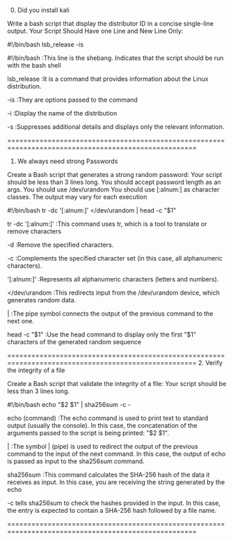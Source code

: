 0. Did you install kali 

Write a bash script that display the distributor ID in a concise single-line output.
Your Script Should Have one Line and New Line Only:

#!/bin/bash
lsb_release -is

#!/bin/bash 
:This line is the shebang. Indicates that the script should be run with the bash shell

lsb_release 
:It is a command that provides information about the Linux distribution.

-is 
:They are options passed to the command

-i 
:Display the name of the distribution

-s
:Suppresses additional details and displays only the relevant information.

=====================================================================================================

1. We always need strong Passwords

Create a Bash script that generates a strong random password:
Your script should be less than 3 lines long.
You should accept password length as an args.
You should use /dev/urandom
You should use [:alnum:] as character classes.
The output may vary for each execution

#!/bin/bash
tr -dc '[:alnum:]' </dev/urandom | head -c "$1"

tr -dc '[:alnum:]'
:This command uses tr, which is a tool to translate or remove characters

-d 
:Remove the specified characters.

-c
:Complements the specified character set (in this case, all alphanumeric characters).

'[:alnum:]'
:Represents all alphanumeric characters (letters and numbers).


</dev/urandom
:This redirects input from the /dev/urandom device, which generates random data.

|
:The pipe symbol connects the output of the previous command to the next one.

head -c "$1"
:Use the head command to display only the first "$1" characters of the generated random sequence

=====================================================================================================
2. Verify the integrity of a file

Create a Bash script that validate the integrity of a file:
Your script should be less than 3 lines long.

#!/bin/bash
echo "$2 $1" | sha256sum -c -

echo (command)
:The echo command is used to print text to standard output (usually the console). In this case, the concatenation of the arguments passed to the script is being printed: "$2 $1".

|
:The symbol | (pipe) is used to redirect the output of the previous command to the input of the next command. In this case, the output of echo is passed as input to the sha256sum command.

sha256sum
:This command calculates the SHA-256 hash of the data it receives as input. In this case, you are receiving the string generated by the echo

-c tells sha256sum to check the hashes provided in the input. In this case, the entry is expected to contain a SHA-256 hash followed by a file name.

=====================================================================================================


